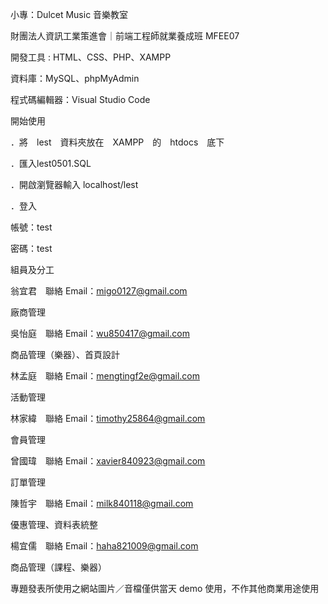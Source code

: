 小專：Dulcet Music 音樂教室

財團法人資訊工業策進會｜前端工程師就業養成班 MFEE07



開發工具 : HTML、CSS、PHP、XAMPP

資料庫：MySQL、phpMyAdmin

程式碼編輯器：Visual Studio Code

開始使用

．將　lest　資料夾放在　XAMPP　的　htdocs　底下

．匯入lest0501.SQL

．開啟瀏覽器輸入 localhost/lest


．登入

帳號：test

密碼：test


組員及分工

翁宜君　聯絡 Email：migo0127@gmail.com

廠商管理

吳怡庭　聯絡 Email：wu850417@gmail.com

商品管理（樂器）、首頁設計

林孟庭　聯絡 Email：mengtingf2e@gmail.com

活動管理

林家緯　聯絡 Email：timothy25864@gmail.com

會員管理

曾國瑋　聯絡 Email：xavier840923@gmail.com

訂單管理

陳哲宇　聯絡 Email：milk840118@gmail.com

優惠管理、資料表統整

楊宜儒　聯絡 Email：haha821009@gmail.com

商品管理（課程、樂器）

專題發表所使用之網站圖片／音檔僅供當天 demo 使用，不作其他商業用途使用
